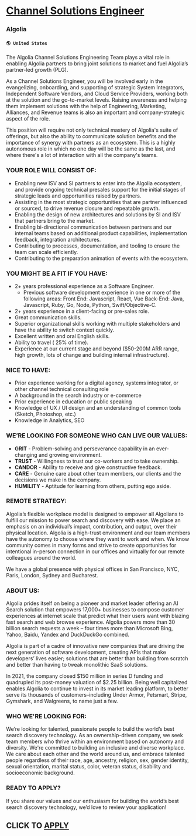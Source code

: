 # [Channel Solutions Engineer](https://www.remotewlb.com/apply/channel-solutions-engineer-79988)  
### Algolia  
#### `🌎 United States`  

The Algolia Channel Solutions Engineering Team plays a vital role in enabling Algolia partners to bring joint solutions to market and fuel Algolia’s partner-led growth (PLG).

As a Channel Solutions Engineer, you will be involved early in the evangelizing, onboarding, and supporting of strategic System Integrators, Independent Software Vendors, and Cloud Service Providers, working both at the solution and the go-to-market levels. Raising awareness and helping them implement solutions with the help of Engineering, Marketing, Alliances, and Revenue teams is also an important and company-strategic aspect of the role.

This position will require not only technical mastery of Algolia's suite of offerings, but also the ability to communicate solution benefits and the importance of synergy with partners as an ecosystem. This is a highly autonomous role in which no one day will be the same as the last, and where there's a lot of interaction with all the company's teams.

### YOUR ROLE WILL CONSIST OF:

  * Enabling new ISV and SI partners to enter into the Algolia ecosystem, and provide ongoing technical presales support for the initial stages of strategic leads and opportunities raised by partners.
  * Assisting in the most strategic opportunities that are partner influenced or sourced, to drive revenue closure and repeatable growth.
  * Enabling the design of new architectures and solutions by SI and ISV that partners bring to the market.
  * Enabling bi-directional communication between partners and our internal teams based on additional product capabilities, implementation feedback, integration architectures.
  * Contributing to processes, documentation, and tooling to ensure the team can scale efficiently.
  * Contributing to the preparation animation of events with the ecosystem.

### YOU MIGHT BE A FIT IF YOU HAVE:

  * 2+ years professional experience as a Software Engineer.
    * Previous software development experience in one or more of the following areas: Front End: Javascript, React, Vue Back-End: Java, Javascript, Ruby, Go, Node, Python, Swift/Objective-C.
  * 2+ years experience in a client-facing or pre-sales role.
  * Great communication skills.
  * Superior organizational skills working with multiple stakeholders and have the ability to switch context quickly. 
  * Excellent written and oral English skills.
  * Ability to travel ( 25% of time).
  * Experience at our current stage and beyond ($50-200M ARR range, high growth, lots of change and building internal infrastructure).

### NICE TO HAVE:

  * Prior experience working for a digital agency, systems integrator, or other channel technical consulting role
  * A background in the search industry or e-commerce
  * Prior experience in education or public speaking
  * Knowledge of UX / UI design and an understanding of common tools (Sketch, Photoshop, etc.)
  * Knowledge in Analytics, SEO

### WE’RE LOOKING FOR SOMEONE WHO CAN LIVE OUR VALUES:

  *  **GRIT** \- Problem-solving and perseverance capability in an ever-changing and growing environment.
  *  **TRUST** \- Willingness to trust our co-workers and to take ownership.
  *  **CANDOR** \- Ability to receive and give constructive feedback.
  *  **CARE** \- Genuine care about other team members, our clients and the decisions we make in the company.
  *  **HUMILITY** \- Aptitude for learning from others, putting ego aside.

### REMOTE STRATEGY:

Algolia’s flexible workplace model is designed to empower all Algolians to fulfill our mission to power search and discovery with ease. We place an emphasis on an individual’s impact, contribution, and output, over their physical location. Algolia is a high-trust environment and our team members have the autonomy to choose where they want to work and when. We know community comes in many forms and strive to create opportunities for intentional in-person connection in our offices and virtually for our remote colleagues around the world.

We have a global presence with physical offices in San Francisco, NYC, Paris, London, Sydney and Bucharest.

### ABOUT US:

Algolia prides itself on being a pioneer and market leader offering an AI Search solution that empowers 17,000+ businesses to compose customer experiences at internet scale that predict what their users want with blazing fast search and web browse experience. Algolia powers more than 30 billion search requests a week – four times more than Microsoft Bing, Yahoo, Baidu, Yandex and DuckDuckGo combined.

Algolia is part of a cadre of innovative new companies that are driving the next generation of software development, creating APIs that make developers’ lives easier; solutions that are better than building from scratch and better than having to tweak monolithic SaaS solutions.

In 2021, the company closed $150 million in series D funding and quadrupled its post-money valuation of $2.25 billion. Being well capitalized enables Algolia to continue to invest in its market leading platform, to better serve its thousands of customers–including Under Armor, Petsmart, Stripe, Gymshark, and Walgreens, to name just a few.

### WHO WE'RE LOOKING FOR:

We’re looking for talented, passionate people to build the world’s best search discovery technology. As an ownership-driven company, we seek team members who thrive within an environment based on autonomy and diversity. We're committed to building an inclusive and diverse workplace. We care about each other and the world around us, and embrace talented people regardless of their race, age, ancestry, religion, sex, gender identity, sexual orientation, marital status, color, veteran status, disability and socioeconomic background.

### READY TO APPLY?

If you share our values and our enthusiasm for building the world’s best search discovery technology, we’d love to review your application!

  
## CLICK TO [APPLY](https://www.remotewlb.com/apply/channel-solutions-engineer-79988)

